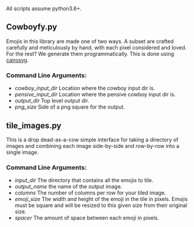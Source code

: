 All scripts assume python3.6+.

## Cowboyfy.py

Emojis in this library are made one of two ways. A subset are crafted carefully and meticulously by hand, with each pixel considered and loved. For the rest? We generate them programmatically. This is done using [cairosvg](https://cairosvg.org/).

### Command Line Arguments:
- *cowboy_input_dir* Location where the cowboy input dir is.
- *pensive_input_dir* Location where the pensive cowboy input dir is.
- *output_dir* Top level output dir.
- *png_size* Side of a png square for the output.

## tile_images.py

This is a drop dead-as-a-cow simple interface for taking a directory of images and combining each image side-by-side and row-by-row into a single image.

### Command Line Arguments:
- *input_dir* The directory that contains all the emojis to tile.
- *output_name* the name of the output image.
- *columns* The number of columns per row for your tiled image.
- *emoji_size* The width and height of the emoji in the tile in pixels. Emojis must be square and will be resized to this given size from their original size.
- *spacer* The amount of space between each emoji in pixels.
